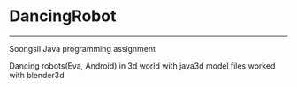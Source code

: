 # DancingRobot
---
Soongsil Java programming assignment

Dancing robots(Eva, Android) in 3d world with java3d
model files worked with blender3d
